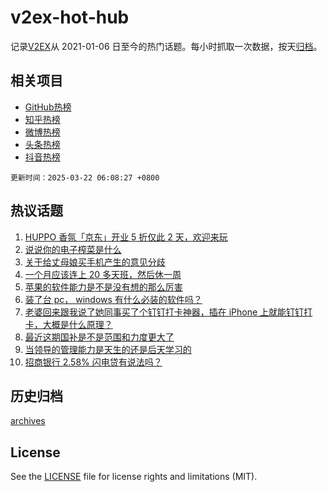# v2ex-hot-hub

 记录[V2EX](https://www.v2ex.com/)从 2021-01-06 日至今的热门话题。每小时抓取一次数据，按天[归档](archives)。
 
 ## 相关项目

- [GitHub热榜](https://github.com/snaildev/github-hot-hub)
- [知乎热榜](https://github.com/snaildev/zhihu-hot-hub)
- [微博热榜](https://github.com/snaildev/weibo-hot-hub)
- [头条热榜](https://github.com/snaildev/toutiao-hot-hub)
- [抖音热榜](https://github.com/snaildev/douyin-hot-hub)


 `更新时间：2025-03-22 06:08:27 +0800`

## 热议话题

1. [HUPPO 香氛「京东」开业 5 折仅此 2 天，欢迎来玩](https://www.v2ex.com/t/1120011)
1. [说说你的电子榨菜是什么](https://www.v2ex.com/t/1120134)
1. [关于给丈母娘买手机产生的意见分歧](https://www.v2ex.com/t/1120068)
1. [一个月应该连上 20 多天班，然后休一周](https://www.v2ex.com/t/1120103)
1. [苹果的软件能力是不是没有想的那么厉害](https://www.v2ex.com/t/1120021)
1. [装了台 pc， windows 有什么必装的软件吗？](https://www.v2ex.com/t/1120028)
1. [老婆回来跟我说了她同事买了个钉钉打卡神器，插在 iPhone 上就能钉钉打卡，大概是什么原理？](https://www.v2ex.com/t/1120016)
1. [最近这期国补是不是范围和力度更大了](https://www.v2ex.com/t/1120053)
1. [当领导的管理能力是天生的还是后天学习的](https://www.v2ex.com/t/1120017)
1. [招商银行 2.58% 闪电贷有说法吗？](https://www.v2ex.com/t/1120086)

## 历史归档

[archives](archives)

## License

See the [LICENSE](LICENSE) file for license rights and limitations (MIT).
